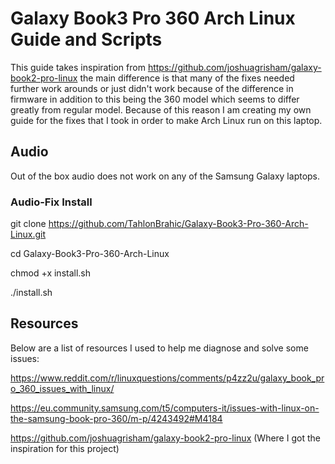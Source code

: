 # Galaxy Book3 Pro 360 Arch Linux Guide and Scripts
This guide takes inspiration from https://github.com/joshuagrisham/galaxy-book2-pro-linux
the main difference is that many of the fixes needed further work arounds or just didn't work because of the difference in firmware in addition to this being the 360 model which seems to differ greatly from regular model. Because of this reason I am creating my own guide for the fixes that I took in order to make Arch Linux run on this laptop.

## Audio
Out of the box audio does not work on any of the Samsung Galaxy laptops.

### Audio-Fix Install
git clone https://github.com/TahlonBrahic/Galaxy-Book3-Pro-360-Arch-Linux.git

cd Galaxy-Book3-Pro-360-Arch-Linux

chmod +x install.sh

./install.sh

## Resources
Below are a list of resources I used to help me diagnose and solve some issues: 

https://www.reddit.com/r/linuxquestions/comments/p4zz2u/galaxy_book_pro_360_issues_with_linux/ 

https://eu.community.samsung.com/t5/computers-it/issues-with-linux-on-the-samsung-book-pro-360/m-p/4243492#M4184 

https://github.com/joshuagrisham/galaxy-book2-pro-linux (Where I got the inspiration for this project) 



